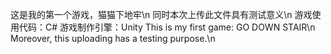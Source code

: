 这是我的第一个游戏，猫猫下地牢\n
同时本次上传此文件具有测试意义\n
游戏使用代码：C#
游戏制作引擎：Unity
This is my first game: GO DOWN STAIR\n
Moreover, this uploading has a testing purpose.\n
